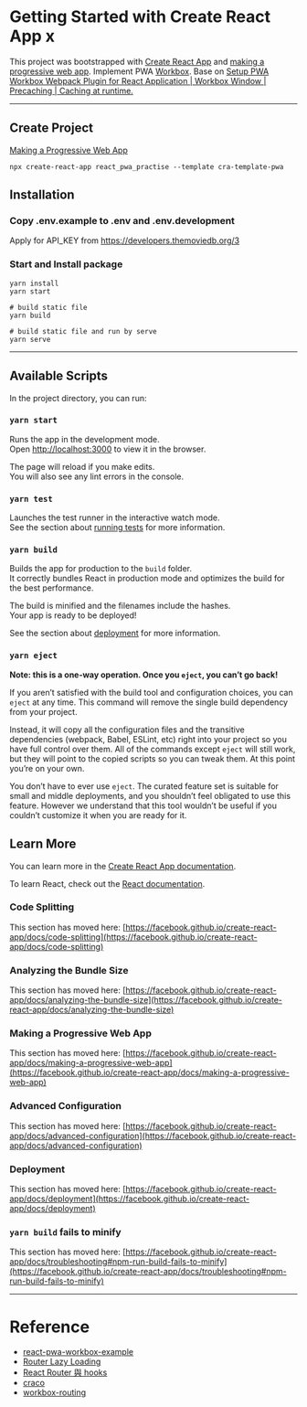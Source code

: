 # Getting Started with Create React App x

This project was bootstrapped with [Create React App](https://github.com/facebook/create-react-app) and [making a progressive web app]. Implement PWA [Workbox](https://developers.google.com/web/tools/workbox).
Base on [Setup PWA Workbox Webpack Plugin for React Application | Workbox Window | Precaching | Caching at runtime.][react-pwa-workbox-example]

---

## Create Project

[Making a Progressive Web App][making a progressive web app]

```
npx create-react-app react_pwa_practise --template cra-template-pwa
```

## Installation

### Copy .env.example to .env and .env.development

Apply for API_KEY from https://developers.themoviedb.org/3

### Start and Install package

```shell
yarn install
yarn start

# build static file
yarn build

# build static file and run by serve
yarn serve
```

---

## Available Scripts

In the project directory, you can run:

### `yarn start`

Runs the app in the development mode.\
Open [http://localhost:3000](http://localhost:3000) to view it in the browser.

The page will reload if you make edits.\
You will also see any lint errors in the console.

### `yarn test`

Launches the test runner in the interactive watch mode.\
See the section about [running tests](https://facebook.github.io/create-react-app/docs/running-tests) for more information.

### `yarn build`

Builds the app for production to the `build` folder.\
It correctly bundles React in production mode and optimizes the build for the best performance.

The build is minified and the filenames include the hashes.\
Your app is ready to be deployed!

See the section about [deployment](https://facebook.github.io/create-react-app/docs/deployment) for more information.

### `yarn eject`

**Note: this is a one-way operation. Once you `eject`, you can’t go back!**

If you aren’t satisfied with the build tool and configuration choices, you can `eject` at any time. This command will remove the single build dependency from your project.

Instead, it will copy all the configuration files and the transitive dependencies (webpack, Babel, ESLint, etc) right into your project so you have full control over them. All of the commands except `eject` will still work, but they will point to the copied scripts so you can tweak them. At this point you’re on your own.

You don’t have to ever use `eject`. The curated feature set is suitable for small and middle deployments, and you shouldn’t feel obligated to use this feature. However we understand that this tool wouldn’t be useful if you couldn’t customize it when you are ready for it.

## Learn More

You can learn more in the [Create React App documentation](https://facebook.github.io/create-react-app/docs/getting-started).

To learn React, check out the [React documentation](https://reactjs.org/).

### Code Splitting

This section has moved here: [https://facebook.github.io/create-react-app/docs/code-splitting](https://facebook.github.io/create-react-app/docs/code-splitting)

### Analyzing the Bundle Size

This section has moved here: [https://facebook.github.io/create-react-app/docs/analyzing-the-bundle-size](https://facebook.github.io/create-react-app/docs/analyzing-the-bundle-size)

### Making a Progressive Web App

This section has moved here: [https://facebook.github.io/create-react-app/docs/making-a-progressive-web-app](https://facebook.github.io/create-react-app/docs/making-a-progressive-web-app)

### Advanced Configuration

This section has moved here: [https://facebook.github.io/create-react-app/docs/advanced-configuration](https://facebook.github.io/create-react-app/docs/advanced-configuration)

### Deployment

This section has moved here: [https://facebook.github.io/create-react-app/docs/deployment](https://facebook.github.io/create-react-app/docs/deployment)

### `yarn build` fails to minify

This section has moved here: [https://facebook.github.io/create-react-app/docs/troubleshooting#npm-run-build-fails-to-minify](https://facebook.github.io/create-react-app/docs/troubleshooting#npm-run-build-fails-to-minify)

---

# Reference

- [react-pwa-workbox-example][react-pwa-workbox-example]
- [Router Lazy Loading](https://hackmd.io/@yellow/BJqxRvqAd)
- [React Router 與 hooks](https://ithelp.ithome.com.tw/articles/10249724)
- [craco](https://github.com/gsoft-inc/craco)
- [workbox-routing](https://developers.google.com/web/tools/workbox/modules/workbox-routing)

[react-pwa-workbox-example]: https://imranhsayed.medium.com/setup-pwa-workbox-webpack-plugin-for-react-application-workbox-window-precaching-caching-at-40f9289650e5 "react-pwa-workbox-example"
[making a progressive web app]: https://create-react-app.dev/docs/making-a-progressive-web-app "Making a Progressive Web App"
